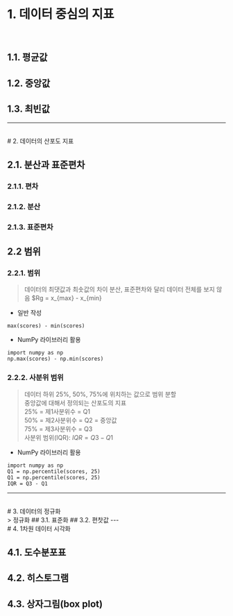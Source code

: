 # 1. 데이터 중심의 지표
<br/>

## 1.1. 평균값
## 1.2. 중앙값
## 1.3. 최빈값
---
<br/>
# 2. 데이터의 산포도 지표
<br/>

## 2.1. 분산과 표준편차
### 2.1.1. 편차
### 2.1.2. 분산
### 2.1.3. 표준편차
## 2.2 범위
### 2.2.1. 범위
> 데이터의 최댓값과 최솟값의 차이
> 분산, 표준편차와 달리 데이터 전체를 보지 않음
> $Rg = x_{max} - x_{min}
- 일반 작성
```
max(scores) - min(scores)
```
- NumPy 라이브러리 활용
```
import numpy as np
np.max(scores) - np.min(scores)
```
### 2.2.2. 사분위 범위
> 데이터 하위 25%, 50%, 75%에 위치하는 값으로 범위 분할<br/>
> 중앙값에 대해서 정의되는 산포도의 지표<br/>
> 25% = 제1사분위수 = Q1<br/>
> 50% = 제2사분위수 = Q2 = 중앙값<br/>
> 75% = 제3사분위수 = Q3<br/>
> 사분위 범위(IQR): $IQR = Q3 - Q1$<br/>
- NumPy 라이브러리 활용
```
import numpy as np
Q1 = np.percentile(scores, 25)
Q1 = np.percentile(scores, 25)
IQR = Q3 - Q1
```
---
<br/>
# 3. 데이터의 정규화
<br/>
> 정규화 
## 3.1. 표준화
## 3.2. 편찻값
---
<br/>
# 4. 1차원 데이터 시각화
<br/>

## 4.1. 도수분포표
## 4.2. 히스토그램
## 4.3. 상자그림(box plot)
